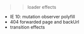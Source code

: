 >> loader effects

- IE 10: mutation observer polyfill
- 404 forwarded page and backUrl
- transition effects
